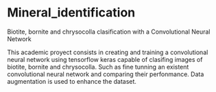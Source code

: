# Mineral_identification
Biotite, bornite and chrysocolla clasification with a Convolutional Neural Network

This academic proyect consists in creating and training a convolutional neural network using tensorflow keras capable of clasifing images of biotite, bornite and chrysocolla. Such as fine tunning an existent convolutional neural network and comparing their perfonmance. Data augmentation is used to enhance the dataset.
